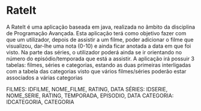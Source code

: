 # RateIt

A RateIt é uma aplicação baseada em java, realizada no âmbito da disciplina de Programação Avançada. Esta aplicação terá como objetivo fazer com que um utilizador, depois de assistir a um filme, poder adicionar o filme que visualizou, dar-lhe uma nota (0-10) e ainda ficar anotada a data em que foi visto. Na parte das séries, o utilizador poderá ainda se ir orientando no número do episódio/temporada que está a assistir. 
A aplicação irá possuir 3 tabelas: filmes, séries e categorias, estando as duas primeiras interligadas com a tabela das categorias visto que vários filmes/séries poderão estar associados a várias categorias

FILMES: IDFILME, NOME_FILME, RATING, DATA
SÉRIES: IDSERIE, NOME_SERIE, RATING, TEMPORADA, EPISODIO, DATA
CATEGORIA: IDCATEGORIA, CATEGORIA
